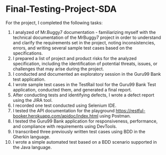 # Final-Testing-Project-SDA

For the project, I completed the following tasks: 
1. I analyzed of Mr.Buggy7 documentation - familiarizing myself with the technical documentation of the MrBuggy7 project in order to understand and clarify the requirements set in the project, noting inconsistencies, errors, and writing several sample test cases based on the specifications.
2. I prepared a list of project and product risks for the analyzed specification, including the identification of potential threats, issues, or challenges that may arise during the project.
3. I conducted and documented an exploratory session in the Guru99 Bank test application.
4. I wrote sample test cases in the TestRail tool for the Guru99 Bank Test application, conducted them, and generated a final report.
5. After conducting tests and identifying defects, I wrote a defect report using the JIRA tool.
6. I recorded one test conducted using Selenium IDE.
7. I tested the API documentation for the playground https://restful-booker.herokuapp.com/apidoc/index.html using Postman.
8. I tested the Guru99 Bank application for responsiveness, performance, and compliance with requirements using DevTools.
9. I transcribed three previously written test cases using BDD in the Gherkin language.
10. I wrote a simple automated test based on a BDD scenario supported in the Java language.
